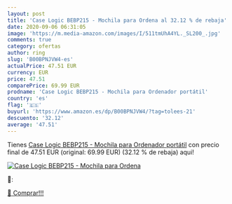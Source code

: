 ```yaml
---
layout: post
title: 'Case Logic BEBP215 - Mochila para Ordena al 32.12 % de rebaja'
date: 2020-09-06 06:31:05
image: 'https://m.media-amazon.com/images/I/511tmUhA4YL._SL200_.jpg'
comments: true
category: ofertas
author: ring
slug: 'B00BPNJVW4-es'
actualPrice: 47.51 EUR
currency: EUR
price: 47.51
comparePrice: 69.99 EUR
prodname: 'Case Logic BEBP215 - Mochila para Ordenador portátil'
country: 'es'
flag: '🇪🇸'
buyurl: 'https://www.amazon.es/dp/B00BPNJVW4/?tag=tolees-21'
descuento: '32.12'
average: '47.51'
---
```


Tienes [Case Logic BEBP215 - Mochila para Ordenador portátil](https://www.amazon.es/dp/B00BPNJVW4/?tag=tolees-21) con precio final de  47.51 EUR (original: 69.99 EUR) (32.12 %  de rebaja) aqui!

[![Case Logic BEBP215 - Mochila para Ordena](https://m.media-amazon.com/images/I/511tmUhA4YL._SL200_.jpg)](https://www.amazon.es/dp/B00BPNJVW4/?tag=tolees-21)

🔎:


[🛒 Comprar!!!](https://www.amazon.es/dp/B00BPNJVW4/?tag=tolees-21)
